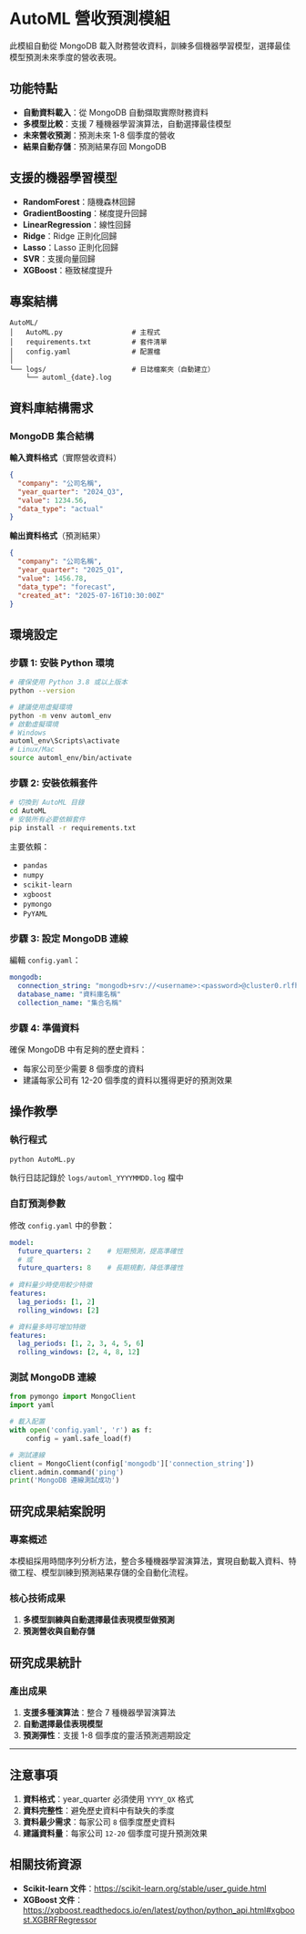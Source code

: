 # AutoML 營收預測模組
此模組自動從 MongoDB 載入財務營收資料，訓練多個機器學習模型，選擇最佳模型預測未來季度的營收表現。

## 功能特點
* **自動資料載入**：從 MongoDB 自動擷取實際財務資料
* **多模型比較**：支援 7 種機器學習演算法，自動選擇最佳模型
* **未來營收預測**：預測未來 1-8 個季度的營收
* **結果自動存儲**：預測結果存回 MongoDB

## 支援的機器學習模型
- **RandomForest**：隨機森林回歸
- **GradientBoosting**：梯度提升回歸  
- **LinearRegression**：線性回歸
- **Ridge**：Ridge 正則化回歸
- **Lasso**：Lasso 正則化回歸
- **SVR**：支援向量回歸
- **XGBoost**：極致梯度提升

## 專案結構
```
AutoML/
│   AutoML.py                 # 主程式
│   requirements.txt          # 套件清單
│   config.yaml               # 配置檔
│   
└── logs/                     # 日誌檔案夾（自動建立）
    └── automl_{date}.log
```

## 資料庫結構需求
### MongoDB 集合結構
**輸入資料格式**（實際營收資料）
```json
{
  "company": "公司名稱",
  "year_quarter": "2024_Q3",
  "value": 1234.56,
  "data_type": "actual"
}
```

**輸出資料格式**（預測結果）
```json
{
  "company": "公司名稱", 
  "year_quarter": "2025_Q1",
  "value": 1456.78,
  "data_type": "forecast",
  "created_at": "2025-07-16T10:30:00Z"
}
``` 

## 環境設定
### 步驟 1: 安裝 Python 環境
```bash
# 確保使用 Python 3.8 或以上版本
python --version

# 建議使用虛擬環境
python -m venv automl_env
# 啟動虛擬環境
# Windows
automl_env\Scripts\activate
# Linux/Mac
source automl_env/bin/activate
```

### 步驟 2: 安裝依賴套件
```bash
# 切換到 AutoML 目錄
cd AutoML
# 安裝所有必要依賴套件
pip install -r requirements.txt
```

主要依賴：
- `pandas` 
- `numpy`   
- `scikit-learn` 
- `xgboost` 
- `pymongo` 
- `PyYAML` 

### 步驟 3: 設定 MongoDB 連線
編輯 `config.yaml`：
```yaml
mongodb:
  connection_string: "mongodb+srv://<username>:<password>@cluster0.rlfhtdy.mongodb.net/" # MongoDB連線字串
  database_name: "資料庫名稱"
  collection_name: "集合名稱"
```

### 步驟 4: 準備資料
確保 MongoDB 中有足夠的歷史資料：
- 每家公司至少需要 8 個季度的資料
- 建議每家公司有 12-20 個季度的資料以獲得更好的預測效果

## 操作教學
### 執行程式
```bash
python AutoML.py
```
執行日誌記錄於 `logs/automl_YYYYMMDD.log` 檔中

### 自訂預測參數
修改 `config.yaml` 中的參數：
```yaml
model:
  future_quarters: 2    # 短期預測，提高準確性
  # 或
  future_quarters: 8    # 長期規劃，降低準確性
  
# 資料量少時使用較少特徵
features:
  lag_periods: [1, 2]
  rolling_windows: [2]

# 資料量多時可增加特徵
features:
  lag_periods: [1, 2, 3, 4, 5, 6]
  rolling_windows: [2, 4, 8, 12]
```

### 測試 MongoDB 連線
```python
from pymongo import MongoClient
import yaml

# 載入配置
with open('config.yaml', 'r') as f:
    config = yaml.safe_load(f)

# 測試連線
client = MongoClient(config['mongodb']['connection_string'])
client.admin.command('ping')
print('MongoDB 連線測試成功')
```

## 研究成果結案說明
### 專案概述
本模組採用時間序列分析方法，整合多種機器學習演算法，實現自動載入資料、特徵工程、模型訓練到預測結果存儲的全自動化流程。

### 核心技術成果
1. **多模型訓練與自動選擇最佳表現模型做預測**
2. **預測營收與自動存儲**

## 研究成果統計
### 產出成果
1. **支援多種演算法**：整合 7 種機器學習演算法
2. **自動選擇最佳表現模型**
3. **預測彈性**：支援 1-8 個季度的靈活預測週期設定

***
## 注意事項
1. **資料格式**：year_quarter 必須使用 `YYYY_QX` 格式
2. **資料完整性**：避免歷史資料中有缺失的季度
3. **資料最少需求**：每家公司 `8` 個季度歷史資料
4. **建議資料量**：每家公司 `12-20` 個季度可提升預測效果

## 相關技術資源
- **Scikit-learn 文件**：https://scikit-learn.org/stable/user_guide.html
- **XGBoost 文件**：https://xgboost.readthedocs.io/en/latest/python/python_api.html#xgboost.XGBRFRegressor

